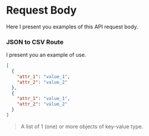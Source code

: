 # Request Body
Here I present you examples of this API request body.

### JSON to CSV Route
I present you an example of use.

```json
[
  {
    "attr_1": "value_1",
    "attr_2": "value_2"
  },
  {
    "attr_1": "value_1",
    "attr_2": "value_2"
  }
]
```

> A list of 1 (one) or more objects of key-value type.
